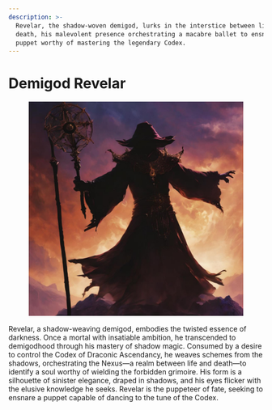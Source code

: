 ```yaml
---
description: >-
  Revelar, the shadow-woven demigod, lurks in the interstice between life and
  death, his malevolent presence orchestrating a macabre ballet to ensnare a
  puppet worthy of mastering the legendary Codex.
---
```


# Demigod Revelar

<figure><img src="../../.gitbook/assets/image0_0-3.jpg" alt=""><figcaption></figcaption></figure>

Revelar, a shadow-weaving demigod, embodies the twisted essence of darkness. Once a mortal with insatiable ambition, he transcended to demigodhood through his mastery of shadow magic. Consumed by a desire to control the Codex of Draconic Ascendancy, he weaves schemes from the shadows, orchestrating the Nexus—a realm between life and death—to identify a soul worthy of wielding the forbidden grimoire. His form is a silhouette of sinister elegance, draped in shadows, and his eyes flicker with the elusive knowledge he seeks. Revelar is the puppeteer of fate, seeking to ensnare a puppet capable of dancing to the tune of the Codex.
